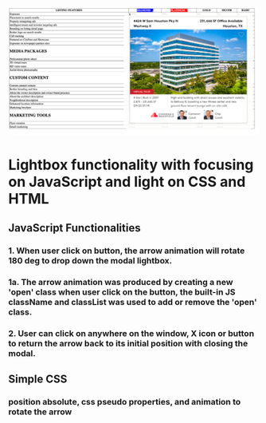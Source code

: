 ![alt text](https://github.com/michaelnlay/lightbox_JS-on-comparison-table/blob/main/images/Screen%20Shot%202022-12-06%20at%203.14.23%20PM.png?raw=true)

# Lightbox functionality with focusing on JavaScript and light on CSS and HTML

## JavaScript Functionalities
### 1. When user click on button, the arrow animation will rotate 180 deg to drop down the modal lightbox.
### 1a. The arrow animation was produced by creating a new 'open' class when user click on the button, the built-in JS className and classList was used to add or remove the 'open' class. 
### 2. User can click on anywhere on the window, X icon or button to return the arrow back to its initial position with closing the modal. 

## Simple CSS
### position absolute, css pseudo properties, and animation to rotate the arrow
